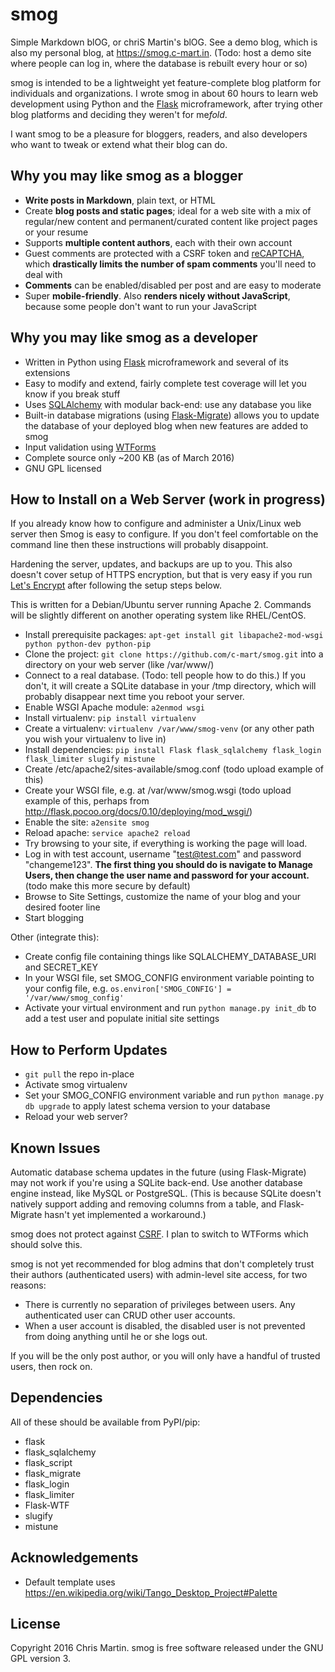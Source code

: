 # smog
Simple Markdown blOG, or chriS Martin's blOG. See a demo blog, which is also my personal blog, at https://smog.c-mart.in. (Todo: host a demo site where people can log in, where the database is rebuilt every hour or so)

smog is intended to be a lightweight yet feature-complete blog platform for individuals and organizations. I wrote smog in about 60 hours to learn web development using Python and the [Flask](http://flask.pocoo.org/) microframework, after trying other blog platforms and deciding they weren't for me$fold$.

I want smog to be a pleasure for bloggers, readers, and also developers who want to tweak or extend what their blog can do.

## Why you may like smog as a blogger

- **Write posts in Markdown**, plain text, or HTML
- Create **blog posts and static pages**; ideal for a web site with a mix of regular/new content and permanent/curated content like project pages or your resume
- Supports **multiple content authors**, each with their own account
- Guest comments are protected with a CSRF token and [reCAPTCHA](https://www.google.com/recaptcha/intro/index.html), which **drastically limits the number of spam comments** you'll need to deal with
- **Comments** can be enabled/disabled per post and are easy to moderate
- Super **mobile-friendly**. Also **renders nicely without JavaScript**, because some people don't want to run your JavaScript

## Why you may like smog as a developer

- Written in Python using [Flask](http://flask.pocoo.org/) microframework and several of its extensions
- Easy to modify and extend, fairly complete test coverage will let you know if you break stuff
- Uses [SQLAlchemy](http://www.sqlalchemy.org/) with modular back-end: use any database you like
- Built-in database migrations (using [Flask-Migrate](https://flask-migrate.readthedocs.org/en/latest/)) allows you to update the database of your deployed blog when new features are added to smog
- Input validation using [WTForms](http://wtforms.readthedocs.org/en/latest/)
- Complete source only ~200 KB (as of March 2016)
- GNU GPL licensed

## How to Install on a Web Server (work in progress)
If you already know how to configure and administer a Unix/Linux web server then Smog is easy to configure. If you don't feel comfortable on the command line then these instructions will probably disappoint.

Hardening the server, updates, and backups are up to you. This also doesn't cover setup of HTTPS encryption, but that is very easy if you run [Let's Encrypt](https://letsencrypt.org/getting-started/) after following the setup steps below.


This is written for a Debian/Ubuntu server running Apache 2. Commands will be slightly different on another operating system like RHEL/CentOS.

- Install prerequisite packages: `apt-get install git libapache2-mod-wsgi python python-dev python-pip`
- Clone the project: `git clone https://github.com/c-mart/smog.git` into a directory on your web server (like /var/www/)
- Connect to a real database. (Todo: tell people how to do this.) If you don't, it will create a SQLite database in your /tmp directory, which will probably disappear next time you reboot your server. 
- Enable WSGI Apache module: `a2enmod wsgi`
- Install virtualenv: `pip install virtualenv`
- Create a virtualenv: `virtualenv /var/www/smog-venv` (or any other path you wish your virtualenv to live in)
- Install dependencies: `pip install Flask flask_sqlalchemy flask_login flask_limiter slugify mistune`
- Create /etc/apache2/sites-available/smog.conf (todo upload example of this)
- Create your WSGI file, e.g. at /var/www/smog.wsgi (todo upload example of this, perhaps from http://flask.pocoo.org/docs/0.10/deploying/mod_wsgi/)
- Enable the site: `a2ensite smog`
- Reload apache: `service apache2 reload`
- Try browsing to your site, if everything is working the page will load.
- Log in with test account, username "test@test.com" and password "changeme123". **The first thing you should do is navigate to Manage Users, then change the user name and password for your account.** (todo make this more secure by default)
- Browse to Site Settings, customize the name of your blog and your desired footer line
- Start blogging

Other (integrate this):

- Create config file containing things like SQLALCHEMY_DATABASE_URI and SECRET_KEY
- In your WSGI file, set SMOG_CONFIG environment variable pointing to your config file, e.g. `os.environ['SMOG_CONFIG'] = '/var/www/smog_config'`
- Activate your virtual environment and run `python manage.py init_db` to add a test user and populate initial site settings

## How to Perform Updates
- `git pull` the repo in-place
- Activate smog virtualenv
- Set your SMOG_CONFIG environment variable
and run `python manage.py db upgrade` to apply latest schema version to your database
- Reload your web server?

## Known Issues
Automatic database schema updates in the future (using Flask-Migrate) may not work if you're using a SQLite back-end. Use another database engine instead, like MySQL or PostgreSQL. (This is because SQLite doesn't natively support adding and removing columns from a table, and Flask-Migrate hasn't yet implemented a workaround.)

smog does not protect against [CSRF](https://en.wikipedia.org/wiki/Cross-site_request_forgery). I plan to switch to WTForms which should solve this.

smog is not yet recommended for blog admins that don't completely trust their authors (authenticated users) with admin-level site access, for two reasons:
- There is currently no separation of privileges between users. Any authenticated user can CRUD other user accounts.
- When a user account is disabled, the disabled user is not prevented from doing anything until he or she logs out.

If you will be the only post author, or you will only have a handful of trusted users, then rock on.


## Dependencies
All of these should be available from PyPI/pip:
- flask
- flask_sqlalchemy
- flask_script
- flask_migrate
- flask_login
- flask_limiter
- Flask-WTF
- slugify
- mistune

## Acknowledgements
- Default template uses https://en.wikipedia.org/wiki/Tango_Desktop_Project#Palette

## License
Copyright 2016 Chris Martin. smog is free software released under the GNU GPL version 3.